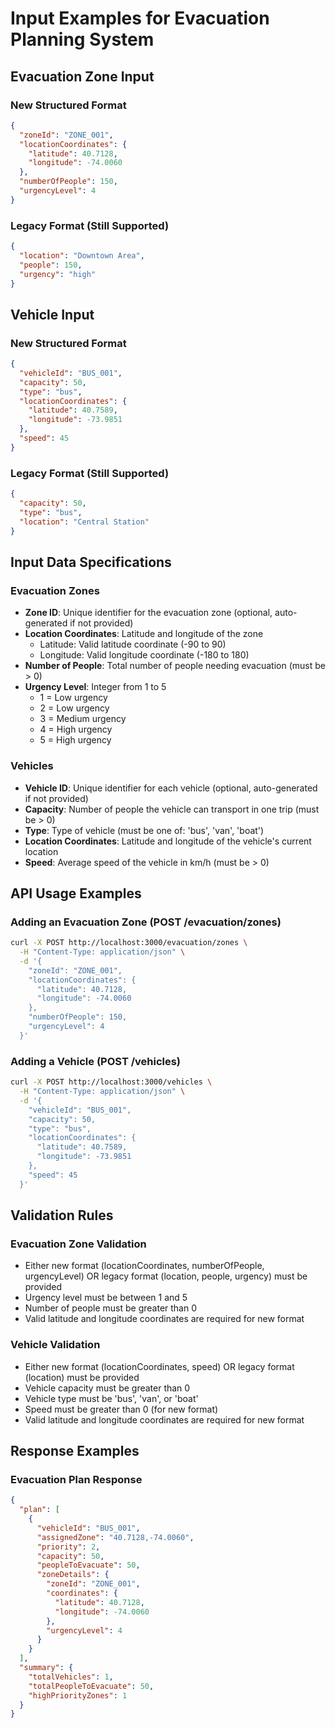 # Input Examples for Evacuation Planning System

## Evacuation Zone Input

### New Structured Format
```json
{
  "zoneId": "ZONE_001",
  "locationCoordinates": {
    "latitude": 40.7128,
    "longitude": -74.0060
  },
  "numberOfPeople": 150,
  "urgencyLevel": 4
}
```

### Legacy Format (Still Supported)
```json
{
  "location": "Downtown Area",
  "people": 150,
  "urgency": "high"
}
```

## Vehicle Input

### New Structured Format
```json
{
  "vehicleId": "BUS_001",
  "capacity": 50,
  "type": "bus",
  "locationCoordinates": {
    "latitude": 40.7589,
    "longitude": -73.9851
  },
  "speed": 45
}
```

### Legacy Format (Still Supported)
```json
{
  "capacity": 50,
  "type": "bus",
  "location": "Central Station"
}
```

## Input Data Specifications

### Evacuation Zones
- **Zone ID**: Unique identifier for the evacuation zone (optional, auto-generated if not provided)
- **Location Coordinates**: Latitude and longitude of the zone
  - Latitude: Valid latitude coordinate (-90 to 90)
  - Longitude: Valid longitude coordinate (-180 to 180)
- **Number of People**: Total number of people needing evacuation (must be > 0)
- **Urgency Level**: Integer from 1 to 5
  - 1 = Low urgency
  - 2 = Low urgency
  - 3 = Medium urgency
  - 4 = High urgency
  - 5 = High urgency

### Vehicles
- **Vehicle ID**: Unique identifier for each vehicle (optional, auto-generated if not provided)
- **Capacity**: Number of people the vehicle can transport in one trip (must be > 0)
- **Type**: Type of vehicle (must be one of: 'bus', 'van', 'boat')
- **Location Coordinates**: Latitude and longitude of the vehicle's current location
- **Speed**: Average speed of the vehicle in km/h (must be > 0)

## API Usage Examples

### Adding an Evacuation Zone (POST /evacuation/zones)
```bash
curl -X POST http://localhost:3000/evacuation/zones \
  -H "Content-Type: application/json" \
  -d '{
    "zoneId": "ZONE_001",
    "locationCoordinates": {
      "latitude": 40.7128,
      "longitude": -74.0060
    },
    "numberOfPeople": 150,
    "urgencyLevel": 4
  }'
```

### Adding a Vehicle (POST /vehicles)
```bash
curl -X POST http://localhost:3000/vehicles \
  -H "Content-Type: application/json" \
  -d '{
    "vehicleId": "BUS_001",
    "capacity": 50,
    "type": "bus",
    "locationCoordinates": {
      "latitude": 40.7589,
      "longitude": -73.9851
    },
    "speed": 45
  }'
```

## Validation Rules

### Evacuation Zone Validation
- Either new format (locationCoordinates, numberOfPeople, urgencyLevel) OR legacy format (location, people, urgency) must be provided
- Urgency level must be between 1 and 5
- Number of people must be greater than 0
- Valid latitude and longitude coordinates are required for new format

### Vehicle Validation
- Either new format (locationCoordinates, speed) OR legacy format (location) must be provided
- Vehicle capacity must be greater than 0
- Vehicle type must be 'bus', 'van', or 'boat'
- Speed must be greater than 0 (for new format)
- Valid latitude and longitude coordinates are required for new format

## Response Examples

### Evacuation Plan Response
```json
{
  "plan": [
    {
      "vehicleId": "BUS_001",
      "assignedZone": "40.7128,-74.0060",
      "priority": 2,
      "capacity": 50,
      "peopleToEvacuate": 50,
      "zoneDetails": {
        "zoneId": "ZONE_001",
        "coordinates": {
          "latitude": 40.7128,
          "longitude": -74.0060
        },
        "urgencyLevel": 4
      }
    }
  ],
  "summary": {
    "totalVehicles": 1,
    "totalPeopleToEvacuate": 50,
    "highPriorityZones": 1
  }
}
```
